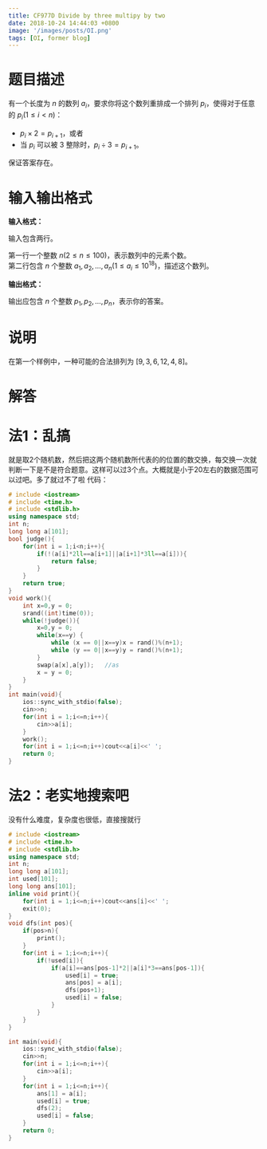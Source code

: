 ```yaml
---
title: CF977D Divide by three multipy by two 
date: 2018-10-24 14:44:03 +0800
image: '/images/posts/OI.png'
tags: [OI, former blog]
---
```


#   题目描述
有一个长度为 $n$ 的数列 $a_i$，要求你将这个数列重排成一个排列 $p_i$，使得对于任意的 $p_i(1 \le i < n)$：

- $p_i \times 2 = p_{i+1}$，或者
- 当 $p_i$ 可以被 $3$ 整除时，$p_i \div 3 = p_{i+1}$。

保证答案存在。

#   输入输出格式

**输入格式：**

输入包含两行。

第一行一个整数 $n(2 \le n \le 100)$，表示数列中的元素个数。  
第二行包含 $n$ 个整数 $a_1, a_2, \dots, a_n (1 \le a_i \le 10^{18})$，描述这个数列。

**输出格式：**

输出应包含 $n$ 个整数 $p_1, p_2, \dots, p_n$，表示你的答案。

#   说明

在第一个样例中，一种可能的合法排列为 $[9,3,6,12,4,8]$。
# 解答
#  法1：乱搞
就是取2个随机数，然后把这两个随机数所代表的的位置的数交换，每交换一次就判断一下是不是符合题意。这样可以过3个点。大概就是小于20左右的数据范围可以过吧。多了就过不了啦
代码：
```cpp
# include <iostream>
# include <time.h>
# include <stdlib.h>
using namespace std;
int n;
long long a[101];
bool judge(){
    for(int i = 1;i<n;i++){
        if(!(a[i]*2ll==a[i+1]||a[i+1]*3ll==a[i])){
            return false;
        }
    }
    return true;
}
void work(){
    int x=0,y = 0;
    srand((int)time(0));
    while(!judge()){
        x=0,y = 0;
        while(x==y) {
            while (x == 0||x==y)x = rand()%(n+1);
            while (y == 0||x==y)y = rand()%(n+1);
        }
        swap(a[x],a[y]);   //as
        x = y = 0;
    }
}
int main(void){
    ios::sync_with_stdio(false);
    cin>>n;
    for(int i = 1;i<=n;i++){
        cin>>a[i];
    }
    work();
    for(int i = 1;i<=n;i++)cout<<a[i]<<' ';
    return 0;
}
```
#  法2：老实地搜索吧
没有什么难度，复杂度也很低，直接搜就行
```cpp
# include <iostream>
# include <time.h>
# include <stdlib.h>
using namespace std;
int n;
long long a[101];
int used[101];
long long ans[101];
inline void print(){
    for(int i = 1;i<=n;i++)cout<<ans[i]<<' ';
    exit(0);
}
void dfs(int pos){
    if(pos>n){
        print();
    }
    for(int i = 1;i<=n;i++){
        if(!used[i]){
            if(a[i]==ans[pos-1]*2||a[i]*3==ans[pos-1]){
                used[i] = true;
                ans[pos] = a[i];
                dfs(pos+1);
                used[i] = false;
            }
        }
    }
}

int main(void){
    ios::sync_with_stdio(false);
    cin>>n;
    for(int i = 1;i<=n;i++){
        cin>>a[i];
    }
    for(int i = 1;i<=n;i++){
        ans[1] = a[i];
        used[i] = true;
        dfs(2);
        used[i] = false;
    }
    return 0;
}
```